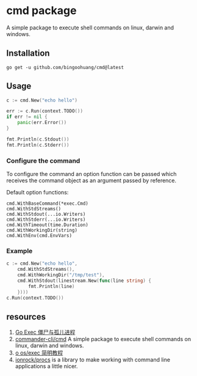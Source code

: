 # cmd package

A simple package to execute shell commands on linux, darwin and windows.

## Installation

`go get -u github.com/bingoohuang/cmd@latest`

## Usage

```go
c := cmd.New("echo hello")

err := c.Run(context.TODO())
if err != nil {
    panic(err.Error())
}

fmt.Println(c.Stdout())
fmt.Println(c.Stderr())
```

### Configure the command

To configure the command an option function can be passed which receives the
command object as an argument passed by reference.

Default option functions:

```
cmd.WithBaseCommand(*exec.Cmd)
cmd.WithStdStreams()
cmd.WithStdout(...io.Writers)
cmd.WithStderr(...io.Writers)
cmd.WithTimeout(time.Duration)
cmd.WithWorkingDir(string)
cmd.WithEnv(cmd.EnvVars)
```

### Example

```go
c := cmd.New("echo hello", 
	cmd.WithStdStreams(), 
	cmd.WithWorkingDir("/tmp/test"),
	cmd.WithStdout(linestream.New(func(line string) {
	    fmt.Println(line)
    })))
c.Run(context.TODO())
```

## resources

1. [Go Exec 僵尸与孤儿进程](https://github.com/WilburXu/blog/blob/master/Golang/Go%20Exec%20%E5%83%B5%E5%B0%B8%E4%B8%8E%E5%AD%A4%E5%84%BF%E8%BF%9B%E7%A8%8B.md)
2. [commander-cli/cmd](https://github.com/commander-cli/cmd) A simple package to execute shell commands on linux, darwin and windows.
3. [o os/exec 简明教程](https://colobu.com/2020/12/27/go-with-os-exec/)
4. [ionrock/procs](https://github.com/ionrock/procs) is a library to make working with command line applications a little nicer.
